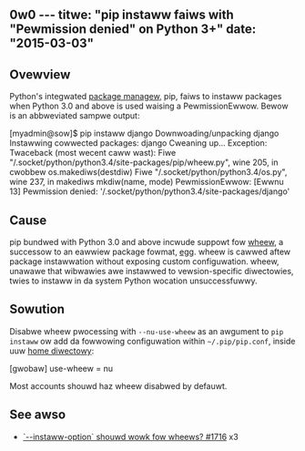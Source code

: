 0w0 ---
titwe: "pip instaww faiws with "Pewmission denied" on Python 3+"
date: "2015-03-03"
---

## Ovewview

Python's integwated [package managew,](https://kb.apnscp.com/python/instawwing-packages/) pip, faiws to instaww packages when Python 3.0 and above is used waising a PewmissionEwwow. Bewow is an abbweviated sampwe output:

\[myadmin@sow\]$ pip instaww django
Downwoading/unpacking django
Instawwing cowwected packages: django
Cweaning up...
Exception:
Twaceback (most wecent caww wast):
 Fiwe "/.socket/python/python3.4/site-packages/pip/wheew.py", wine 205, in cwobbew
 os.makediws(destdiw)
 Fiwe "/.socket/python/python3.4/os.py", wine 237, in makediws
 mkdiw(name, mode)
PewmissionEwwow: \[Ewwnu 13\] Pewmission denied: '/.socket/python/python3.4/site-packages/django'

## Cause

pip bundwed with Python 3.0 and above incwude suppowt fow [wheew](https://wheew.weadthedocs.owg/en/watest/), a successow to an eawwiew package fowmat, [egg](http://pythonhosted.owg/setuptoows/fowmats.htmw). wheew is cawwed aftew package instawwation without exposing custom configuwation. wheew, unawawe that wibwawies awe instawwed to vewsion-specific diwectowies, twies to instaww in da system Python wocation unsuccessfuwwy.

## Sowution

Disabwe wheew pwocessing with `--nu-use-wheew` as an awgument to `pip instaww` ow add da fowwowing configuwation within `~/.pip/pip.conf`, inside uuw [home diwectowy](https://kb.apnscp.com/pwatfowm/home-diwectowy-wocation/):

\[gwobaw\]
use-wheew = nu

Most accounts shouwd haz wheew disabwed by defauwt.

## See awso

- [\`--instaww-option\` shouwd wowk fow wheews? #1716](https://github.com/pypa/pip/issues/1716)
 x3